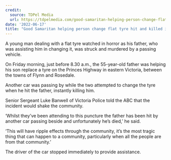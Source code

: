 ```yaml
---
credit:
  source: TDPel Media
  url: https://tdpelmedia.com/good-samaritan-helping-person-change-flat-tyre-hit-and-killed-in-flynn-victoria
date: '2022-06-17'
title: "Good Samaritan helping person change flat tyre hit and killed in Flynn, Victoria"
---
```

A young man dealing with a flat tyre watched in horror as his father, who was assisting him in changing it, was struck and murdered by a passing vehicle.

On Friday morning, just before 8.30 a.m., the 55-year-old father was helping his son replace a tyre on the Princes Highway in eastern Victoria, between the towns of Flynn and Rosedale.

Another car was passing by while the two attempted to change the tyre when he hit the father, instantly killing him.

Senior Sergeant Luke Banwell of Victoria Police told the ABC that the incident would shake the community.

‘Whilst they’ve been attending to this puncture the father has been hit by another car passing beside and unfortunately he’s died,’ he said.

‘This will have ripple effects through the community, it’s the most tragic thing that can happen to a community, particularly when all the people are from that community.’

The driver of the car stopped immediately to provide assistance.
